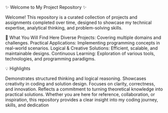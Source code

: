 ✨ Welcome to My Project Repository ✨

Welcome! This repository is a curated collection of projects and assignments completed over time, designed to showcase my technical expertise, analytical thinking, and problem-solving skills. 

🌟 What You Will Find Here
Diverse Projects:             Covering multiple domains and challenges.
Practical Applications:       Implementing programming concepts in real-world scenarios.
Logical & Creative Solutions: Efficient, scalable, and maintainable designs. 
Continuous Learning:          Exploration of various tools, technologies, and programming paradigms. 

💡 Highlights

Demonstrates structured thinking and logical reasoning.
Showcases creativity in coding and solution design. 
Focuses on clarity, correctness, and innovation. 
Reflects a commitment to turning theoretical knowledge into practical solutions. 
Whether you are here for reference, collaboration, or inspiration, this repository provides a clear insight into my coding journey, skills, and dedication
